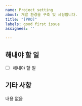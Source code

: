 ```yaml
---
name: Project setting
about: 개발 환경을 구축 및 세팅합니다.
title: "[PRO]"
labels: good first issue
assignees: ''

---
```


## 해내야 할 일
- [ ] 해내야 할 일

## 기타 사항
내용 없음
